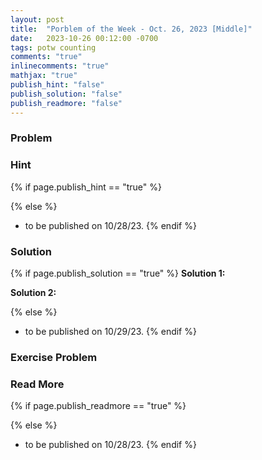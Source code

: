 ```yaml
---
layout: post
title:  "Porblem of the Week - Oct. 26, 2023 [Middle]"
date:   2023-10-26 00:12:00 -0700
tags: potw counting
comments: "true"
inlinecomments: "true"
mathjax: "true"
publish_hint: "false"
publish_solution: "false"
publish_readmore: "false"
---
```

### Problem

<!--more-->

### Hint
{% if page.publish_hint == "true" %}

{% else %}
- to be published on 10/28/23.
{% endif %}

### Solution 
{% if page.publish_solution == "true" %}
**Solution 1:** 

**Solution 2:** 

{% else %}
- to be published on 10/29/23.
{% endif %}

### Exercise Problem

### Read More
{% if page.publish_readmore == "true" %}

{% else %}
- to be published on 10/28/23.
{% endif %}
